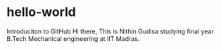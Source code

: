 # hello-world
Introduciton to GitHub
Hi there, This is Nithin Gudisa studying final year B.Tech Mechanical engineering at IIT Madras.
